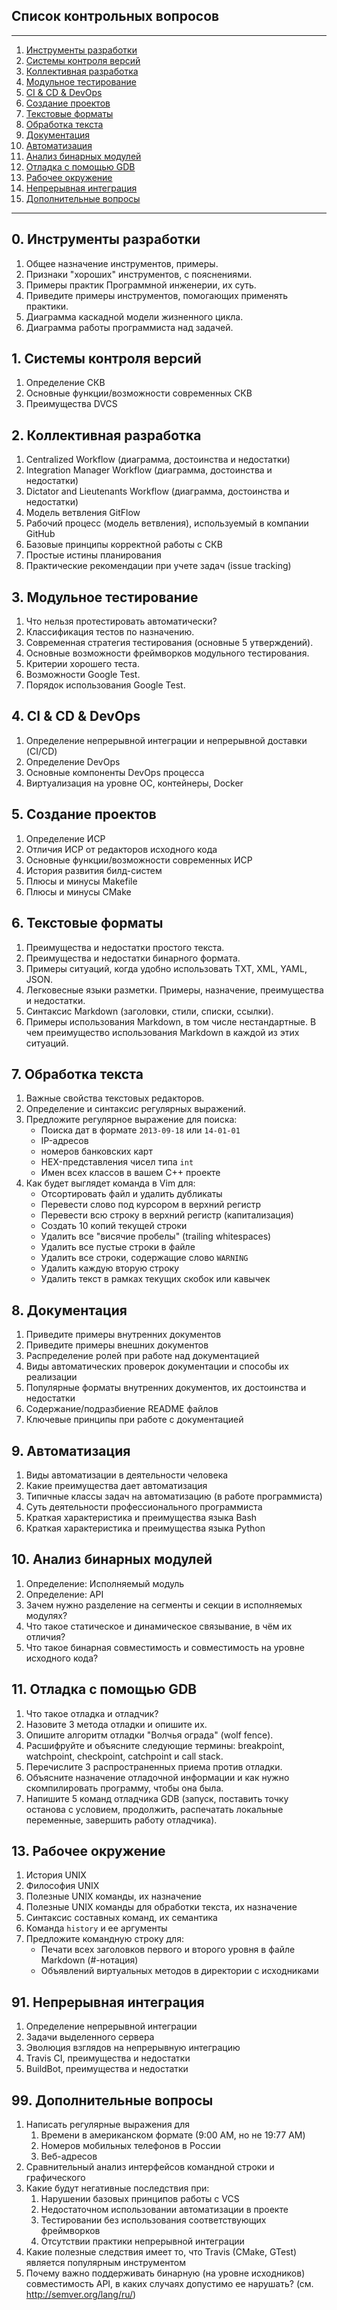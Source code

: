 ## Список контрольных вопросов

---------------------

  1. [Инструменты разработки](#intro)
  1. [Системы контроля версий](#vcs)
  1. [Коллективная разработка](#teamwork)
  1. [Модульное тестирование](#unit-testing)
  1. [CI & CD & DevOps](#ci-cd-devops)
  1. [Создание проектов](#ide-and-build)
  1. [Текстовые форматы](#text-formats)
  1. [Обработка текста](#text-processing)
  1. [Документация](#documentation)
  1. [Автоматизация](#automation)
  1. [Анализ бинарных модулей](#binary-module-analysis)
  1. [Отладка с помощью GDB](#debug)
  1. [Рабочее окружение](#working-environment)
  1. [Непрерывная интеграция](#continuous-integration)
  1. [Дополнительные вопросы](#extra-questions)

---------------------

<a name="intro"/>

## 0. Инструменты разработки

  1. Общее назначение инструментов, примеры.
  1. Признаки "хороших" инструментов, с пояснениями.
  1. Примеры практик Программной инженерии, их суть.
  1. Приведите примеры инструментов, помогающих применять практики.
  1. Диаграмма каскадной модели жизненного цикла.
  1. Диаграмма работы программиста над задачей.

<a name="vcs"/>

## 1. Системы контроля версий

  1. Определение СКВ
  1. Основные функции/возможности современных СКВ
  1. Преимущества DVCS

<a name="teamwork"/>

## 2. Коллективная разработка

  1. Centralized Workflow (диаграмма, достоинства и недостатки)
  1. Integration Manager Workflow (диаграмма, достоинства и недостатки)
  1. Dictator and Lieutenants Workflow (диаграмма, достоинства и недостатки)
  1. Модель ветвления GitFlow
  1. Рабочий процесс (модель ветвления), используемый в компании GitHub
  1. Базовые принципы корректной работы с СКВ
  1. Простые истины планирования
  1. Практические рекомендации при учете задач (issue tracking)

<a name="unit-testing"/>

## 3. Модульное тестирование

  1. Что нельзя протестировать автоматически?
  1. Классификация тестов по назначению.
  1. Современная стратегия тестирования (основные 5 утверждений).
  1. Основные возможности фреймворков модульного тестирования.
  1. Критерии хорошего теста.
  1. Возможности Google Test.
  1. Порядок использования Google Test.

<!-- 1. Какие преимущества дает модульное тестирование?
2. Какого уровня сущности тестируются модульными, интеграционными и приемочными тестами?
7. Назовите критерии хороших тестов.
Как выглядит иерархия (пирамида) тестов в приложении?
Назовите популярные структуры / паттерны для тестов?
Какие вы можете назвать стили именования тестов?
Что тестируют тесты на состояние и на поведение? -->

<a name="ci-cd-devops"/>

## 4. CI & CD & DevOps

1. Определение непрерывной интеграции и непрерывной доставки (CI/CD)
1. Определение DevOps
1. Основные компоненты DevOps процесса
1. Виртуализация на уровне ОС, контейнеры, Docker

<a name="ide-and-build"/>

## 5. Создание проектов

  1. Определение ИСР
  1. Отличия ИСР от редакторов исходного кода
  1. Основные функции/возможности современных ИСР
  1. Иcтория развития билд-систем
  1. Плюсы и минусы Makefile
  1. Плюсы и минусы CMake

<a name="text-formats"/>

## 6. Текстовые форматы

  1. Преимущества и недостатки простого текста.
  1. Преимущества и недостатки бинарного формата.
  1. Примеры ситуаций, когда удобно использовать TXT, XML, YAML, JSON.
  1. Легковесные языки разметки. Примеры, назначение, преимущества и недостатки.
  1. Синтаксис Markdown (заголовки, стили, списки, ссылки).
  1. Примеры использования Markdown, в том числе нестандартные. В чем
     преимущество использования Markdown в каждой из этих ситуаций.

<a name="text-processing"/>

## 7. Обработка текста

  1. Важные свойства текстовых редакторов.
  1. Определение и синтаксис регулярных выражений.
  1. Предложите регулярное выражение для поиска:
     - Поиска дат в формате `2013-09-18` или `14-01-01`
     - IP-адресов
     - номеров банковских карт
     - HEX-представления чисел типа `int`
     - Имен всех классов в вашем С++ проекте
  1. Как будет выглядет команда в Vim для:
     - Отсортировать файл и удалить дубликаты
     - Перевести слово под курсором в верхний регистр
     - Перевести всю строку в верхний регистр (капитализация)
     - Создать 10 копий текущей строки
     - Удалить все "висячие пробелы" (trailing whitespaces)
     - Удалить все пустые строки в файле
     - Удалить все строки, содержащие слово `WARNING`
     - Удалить каждую вторую строку
     - Удалить текст в рамках текущих скобок или кавычек

<a name="documentation"/>

## 8. Документация

  1. Приведите примеры внутренних документов
  1. Приведите примеры внешних документов
  1. Распределение ролей при работе над документацией
  1. Виды автоматических проверок документации и способы их реализации
  1. Популярные форматы внутренних документов, их достоинства и недостатки
  1. Содержание/подразбиение README файлов
  1. Ключевые принципы при работе с документацией

<a name="automation"/>

## 9. Автоматизация

1. Виды автоматизации в деятельности человека
1. Какие преимущества дает автоматизация
1. Типичные классы задач на автоматизацию (в работе программиста)
1. Суть деятельности профессионального программиста
1. Краткая характеристика и преимущества языка Bash
1. Краткая характеристика и преимущества языка Python

<a name="binary-module-analysis"/>

## 10. Анализ бинарных модулей

  1. Определение: Исполняемый модуль
  1. Определение: API
  1. Зачем нужно разделение на сегменты и секции в исполняемых модулях?
  1. Что такое статическое и динамическое связывание, в чём их отличия?
  1. Что такое бинарная совместимость и совместимость на уровне исходного кода?

<a name="debug"/>

## 11. Отладка с помощью GDB

  1. Что такое отладка и отладчик?
  1. Назовите 3 метода отладки и опишите их.
  1. Опишите алгоритм отладки "Волчья ограда" (wolf fence).
  1. Расшифруйте и объясните следующие термины: breakpoint, watchpoint,
     checkpoint, catchpoint и call stack.
  1. Перечислите 3 распространенных приема против отладки.
  1. Объясните назначение отладочной информации и как нужно скомпилировать
     программу, чтобы она была.
  1. Напишите 5 команд отладчика GDB (запуск, поставить точку останова с
     условием, продолжить, распечатать локальные переменные, завершить работу
     отладчика).

<a name="working-environment"/>

## 13. Рабочее окружение

1. История UNIX
1. Философия UNIX
1. Полезные UNIX команды, их назначение
1. Полезные UNIX команды для обработки текста, их назначение
1. Синтаксис составных команд, их семантика
1. Команда `history` и ее аргументы
1. Предложите командную строку для:
    - Печати всех заголовков первого и второго уровня в файле Markdown (#-нотация)
    - Объявлений виртуальных методов в директории с исходниками

<a name="continuous-integration"/>

## 91. Непрерывная интеграция

1. Определение непрерывной интеграции
1. Задачи выделенного сервера
1. Эволюция взглядов на непрерывную интеграцию
1. Travis CI, преимущества и недостатки
1. BuildBot, преимущества и недостатки

<a name="extra-questions"/>

## 99. Дополнительные вопросы

  1. Написать регулярные выражения для
     1. Времени в американском формате (9:00 AM, но не 19:77 AM)
     1. Номеров мобильных телефонов в России
     1. Веб-адресов
  1. Сравнительный анализ интерфейсов командной строки и графического
  1. Какие будут негативные последствия при:
     1. Нарушении базовых принципов работы с VCS
     1. Недостаточном использовании автоматизации в проекте
     1. Тестировании без использования соответствующих фреймворков
     1. Отсутствии практики непрерывной интеграции
  1. Какие полезные следствия имеет то, что Travis (CMake, GTest) является
     популярным инструментом
  1. Почему важно поддерживать бинарную (на уровне исходников) совместимость
     API, в каких случаях допустимо ее нарушать? (см. <http://semver.org/lang/ru/>)
